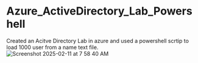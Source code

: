 # Azure_ActiveDirectory_Lab_Powershell
Created an Acitve Directory Lab in azure and used a powershell scrtip to load 1000 user from a name text file. 
![Screenshot 2025-02-11 at 7 58 40 AM](https://github.com/user-attachments/assets/9b04fb78-3380-4345-8c66-6b0fa0152b2d)
